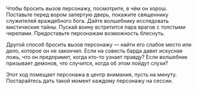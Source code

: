Чтобы бросить вызов персонажу, посмотрите, в чём он хорош. Поставьте перед вором запертую дверь, покажите священнику служителей враждебного бога. Дайте волшебнику исследовать мистические тайны. Пускай воину встретится пара врагов с толстыми черепами. Предоставьте персонажам возможность блеснуть.

Другой способ бросить вызов персонажу — найти его слабое место или дело, которое он не закончил. Если на совесть барда давит искусная ложь, что он предпримет, когда кто-то узнает правду? Если волшебник призывает демонов, что случится, когда об этом пойдут слухи?

Этот ход помещает персонажа в центр внимания, пусть на минуту. Постарайтесь дать такой момент каждому персонажу на сессии.